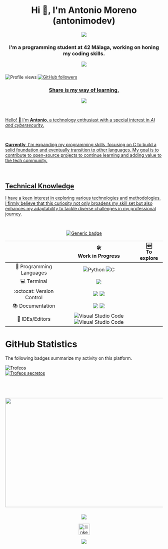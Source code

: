 <h1 align="center">Hi 👋, I'm Antonio Moreno (antonimodev)</h1>
<p align="center" >
<img src="https://user-images.githubusercontent.com/74038190/212284115-f47cd8ff-2ffb-4b04-b5bf-4d1c14c0247f.gif" />
</p>
<h3 align="center">I'm a programming student at 42 Málaga, working on honing my coding skills.</h3>
<p align="center" >
<img src="https://user-images.githubusercontent.com/74038190/212284115-f47cd8ff-2ffb-4b04-b5bf-4d1c14c0247f.gif" />
</p>

###

<div>
     </p>
    <p align="left">
      <img align="center" src="https://komarev.com/ghpvc/?username=antonimodev" alt="Profile views"/>
        <a href="https://github.com/antonimodev/?tab=follow">
        <img align="center" src="https://img.shields.io/github/followers/antonimodev?label=followers&style=social" alt="GitHub followers" />
    </p>
</div>

###

<h3 align="center">Share is my way of learning.</h3>

<p align="center">
  <img align="center" src="https://user-images.githubusercontent.com/74038190/229223156-0cbdaba9-3128-4d8e-8719-b6b4cf741b67.gif" />
</p>
<br>

Hello! 👋 I'm **Antonio**, a technology enthusiast with a special interest in *AI and cybersecurity*.

<br>

**Currently**, I'm expanding my programming skills, focusing on C to build a solid foundation and eventually transition to other languages. My goal is to contribute to open-source projects to continue learning and adding value to the tech community.

<br>

## Technical Knowledge

I have a keen interest in exploring various technologies and methodologies. I firmly believe that this curiosity not only broadens my skill set but also enhances my adaptability to tackle diverse challenges in my professional journey.


<div align="center">
  
<br>
  
[![Generic badge](https://img.shields.io/badge/Learning_Process-ON-<COLOR>.svg)](https://shields.io/)
<table>
    <thead align="center">
        <tr>
            <th></th>
            <th>🛠️<br>Work in Progress</th>
            <th>🆕<br>To explore</th>
        </tr>
    </thead>
    <tbody align="center">
        <tr>
            <td align="center">🧠 Programming Languages</td>
            <td>
                 <img alt="Python" src="https://img.shields.io/badge/Python-FFD43B?style=for-the-badge&logo=python&logoColor=blue"/>
                 <img alt="C" src="https://img.shields.io/badge/c-%2300599C.svg?style=for-the-badge&logo=c&logoColor=white"/>
            </td>
            <td></td>
        </tr>
       <tr>
            <td align="center">💻 Terminal</td>
            <td>
                 <img src="https://img.shields.io/badge/Bash%20Shell-4EAA25?style=for-the-badge&logo=GNU%20Bash&logoColor=white">
            </td>
            <td>
            </td>
        </tr>
        <tr>
            <td align="center">:octocat: Version Control</td>
            <td>
              <img src="https://img.shields.io/badge/git-%23F05033.svg?style=for-the-badge&logo=git&logoColor=white">
              <img src="https://img.shields.io/badge/github-%23121011.svg?style=for-the-badge&logo=github&logoColor=white">
            </td>
            <td>
            </td>
        </tr>
        <tr>
            <td align="center">📚 Documentation</td>
            <td>
                 <img src="https://img.shields.io/badge/Excalidraw-6965DB.svg?style=for-the-badge&logo=Excalidraw&logoColor=white">
                 <img src="https://img.shields.io/badge/markdown-%23000000.svg?style=for-the-badge&logo=markdown&logoColor=white">
            </td>
            <td>
            </td>
        </tr>
        <tr>
            <td align="center">📝 IDEs/Editors</td>
            <td>
                <img alt="Visual Studio Code" src="https://img.shields.io/badge/Visual%20Studio%20Code-0078d7.svg?style=for-the-badge&logo=visual-studio-code&logoColor=white"/>
                <img alt="Visual Studio Code" src="https://img.shields.io/badge/VIM-%2311AB00.svg?style=for-the-badge&logo=vim&logoColor=white"/>
            </td>
            <td>
            </td>
        </tr>
    </tbody>
</table>
</div>

###

# GitHub Statistics

The following badges summarize my activity on this platform.

 <a href="https://github.com/antonimodev">
    <img src="https://github-trophies.vercel.app/?username=antonimodev&theme=monokai&no-bg=true&no-frame=true&rank=SSS,SS,S,AAA,AA,A,B,C&file=1&column=6&margin-w=5&margin-h=5" alt="Trofeos"/>
    <br>
    <img src="https://github-trophies.vercel.app/?username=antonimodev&theme=monokai&no-bg=true&no-frame=true&rank=SECRET&file=1&column=4&margin-w=5&margin-h=5" alt="Trofeos secretos"/>
</a>


###

<br>
<br>

<p align="center">
  <img src="https://user-images.githubusercontent.com/74038190/225813708-98b745f2-7d22-48cf-9150-083f1b00d6c9.gif" width="550" height="350" />
</p>

###

<p align="center" >
<img src="https://user-images.githubusercontent.com/74038190/212284115-f47cd8ff-2ffb-4b04-b5bf-4d1c14c0247f.gif" />
</p>


<div align="center">

<a href="https://www.linkedin.com/in/antoniomorenodelpino/">
  <img src="https://img.shields.io/static/v1?message=LinkedIn&logo=linkedin&label=&color=0077B5&logoColor=white&labelColor=&style=for-the-badge" height="35" alt="linkedin logo" />
</a>

</div>


<p align="center" >
<img src="https://user-images.githubusercontent.com/74038190/212284115-f47cd8ff-2ffb-4b04-b5bf-4d1c14c0247f.gif" />
</p>
